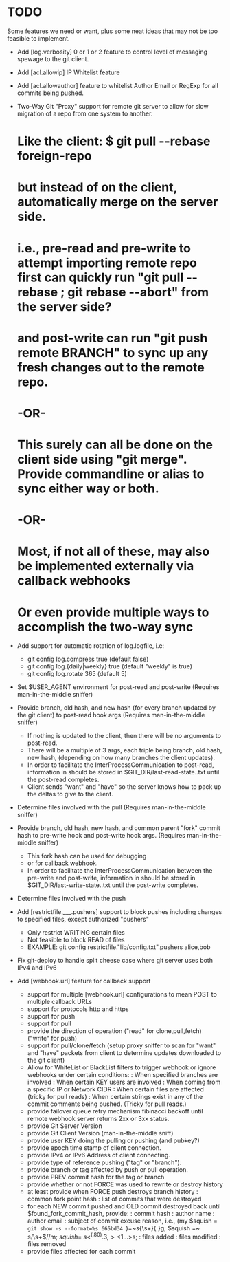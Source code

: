 TODO
====

Some features we need or want, plus some neat ideas that may not be too feasible to implement.

 - Add [log.verbosity] 0 or 1 or 2 feature to control level of messaging spewage to the git client.

 - Add [acl.allowip] IP Whitelist feature

 - Add [acl.allowauthor] feature to whitelist Author Email or RegExp for all commits being pushed.

 - Two-Way Git "Proxy" support for remote git server to allow for slow migration of a repo from one system to another.
   # Like the client: $ git pull --rebase foreign-repo
   # but instead of on the client, automatically merge on the server side.
   # i.e., pre-read and pre-write to attempt importing remote repo first can quickly run "git pull --rebase ; git rebase --abort" from the server side?
   # and post-write can run "git push remote BRANCH" to sync up any fresh changes out to the remote repo.
   # -OR-
   # This surely can all be done on the client side using "git merge". Provide commandline or alias to sync either way or both.
   # -OR-
   # Most, if not all of these, may also be implemented externally via callback webhooks
   # Or even provide multiple ways to accomplish the two-way sync

 - Add support for automatic rotation of log.logfile, i.e:
   * git config log.compress true (default false)
   * git config log.{daily|weekly} true (default "weekly" is true)
   * git config log.rotate 365 (default 5)

 - Set $USER_AGENT environment for post-read and post-write (Requires man-in-the-middle sniffer)

 - Provide branch, old hash, and new hash (for every branch updated by the git client) to post-read hook args (Requires man-in-the-middle sniffer)
   * If nothing is updated to the client, then there will be no arguments to post-read.
   * There will be a multiple of 3 args, each triple being branch, old hash, new hash, (depending on how many branches the client updates).
   * In order to facilitate the InterProcessCommunication to post-read, information in should be stored in $GIT_DIR/last-read-state.<git-server-pid>.txt until the post-read completes.
   * Client sends "want" and "have" so the server knows how to pack up the deltas to give to the client.

 - Determine files involved with the pull (Requires man-in-the-middle sniffer)

 - Provide branch, old hash, new hash, and common parent "fork" commit hash to pre-write hook and post-write hook args. (Requires man-in-the-middle sniffer)
   * This fork hash can be used for debugging
   * or for callback webhook.
   * In order to facilitate the InterProcessCommunication between the pre-write and post-write, information in should be stored in $GIT_DIR/last-write-state.<git-server-pid>.txt until the post-write completes.

 - Determine files involved with the push

 - Add [restrictfile.___.pushers] support to block pushes including changes to specified files, except authorized "pushers"
   * Only restrict WRITING certain files
   * Not feasible to block READ of files
   * EXAMPLE: git config restrictfile."lib/config.txt".pushers alice,bob

 - Fix git-deploy to handle split cheese case where git server uses both IPv4 and IPv6

 - Add [webhook.url] feature for callback support
   * support for multiple [webhook.url] configurations to mean POST to multiple callback URLs
   * support for protocols http and https
   * support for push
   * support for pull
   * provide the direction of operation ("read" for clone,pull,fetch) ("write" for push)
   * support for pull/clone/fetch (setup proxy sniffer to scan for "want" and "have" packets from client to determine updates downloaded to the git client)
   * Allow for WhiteList or BlackList filters to trigger webhook or ignore webhooks under certain conditions:
     : When specified branches are involved
     : When certain KEY users are involved
     : When coming from a specific IP or Network CIDR
     : When certain files are affected (tricky for pull reads)
     : When certain strings exist in any of the commit comments being pushed. (Tricky for pull reads.)
   * provide failover queue retry mechanism fibinacci backoff until remote webhook server returns 2xx or 3xx status.
   * provide Git Server Version
   * provide Git Client Version (man-in-the-middle sniff)
   * provide user KEY doing the pulling or pushing (and pubkey?)
   * provide epoch time stamp of client connection.
   * provide IPv4 or IPv6 Address of client connecting.
   * provide type of reference pushing ("tag" or "branch").
   * provide branch or tag affected by push or pull operation.
   * provide PREV commit hash for the tag or branch
   * provide whether or not FORCE was used to rewrite or destroy history
   * at least provide when FORCE push destroys branch history
     : common fork point hash
     : list of commits that were destroyed
   * for each NEW commit pushed and OLD commit destroyed back until $found_fork_commit_hash, provide:
     : commit hash
     : author name
     : author email
     : subject of commit excuse reason, i.e., (my $squish = `git show -s --format=%s 665bd34 `)=~s{\s+}{ }g; $squish =~ s/\s+$//m; $squish =~ s<^(.{80}).{3,}><$1...>s;
     : files added
     : files modified
     : files removed
   * provide files affected for each commit
